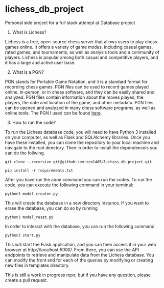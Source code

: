 # lichess_db_project
Personal side project for a full stack attempt at Database project

1. What is Lichess?

Lichess is a free, open-source chess server that allows users to play chess games online. It offers a variety of game modes, including casual games, rated games, and tournaments, as well as analysis tools and a community of players. Lichess is popular among both casual and competitive players, and it has a large and active user base.

2. What is a PGN?

PGN stands for Portable Game Notation, and it is a standard format for recording chess games. PGN files can be used to record games played online, in-person, or in chess software, and they can be easily shared and analyzed. PGN files contain information about the moves played, the players, the date and location of the game, and other metadata. PGN files can be opened and analyzed in many chess software programs, as well as online tools. The PGN I used can be found [here](https://database.lichess.org/).

3. How to run the code?

To run the Lichess database code, you will need to have Python 3 installed on your computer, as well as Flask and SQLAlchemy libraries. Once you have these installed, you can clone the repository to your local machine and navigate to the root directory. Then in order to install the dependenceis you can do the follwing.

```git clone --recursive git@github.com:zen1405/lichess_db_project.git```


```pip install -r requirements.txt```

After you have run the aboe command you can run the codes.
To run the code, you can execute the following command in your terminal:

```python3 model_creator.py ```


This will create the database in a new directory instance. If you want to erase the database, you can do so by running

```python3 model_reset.py```

In order to interact with the database, you can run the following command

```python3 start.py```

This will start the Flask application, and you can then access it in your web browser at http://localhost:5000/. From there, you can use the API endpoints to retrieve and manipulate data from the Lichess database. You can modify the front end for each of the queries by modifying or creating new files in templates directory.

This is still a work in progress repo, but if you have any question, please create a pull request.
